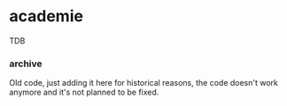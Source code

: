 # academie

TDB

### archive

Old code, just adding it here for historical reasons, the code doesn't work anymore and it's not planned to be fixed.